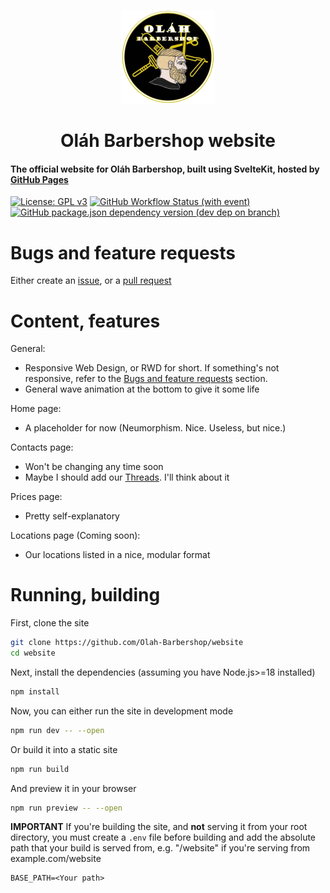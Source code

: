 <p align="center">
    <img src="https://raw.githubusercontent.com/Olah-Barbershop/website/master/src/lib/assets/icon.png" alt="Logo" width="150">
    <h1 align="center">Oláh Barbershop website</h1>
</p>

#### The official website for Oláh Barbershop, built using SvelteKit, hosted by [GitHub Pages](https://web.olahbarbershop.codes)

[![License: GPL v3](https://img.shields.io/badge/License-GPLv3-blue.svg)](https://www.gnu.org/licenses/gpl-3.0)
[![GitHub Workflow Status (with event)](https://img.shields.io/github/actions/workflow/status/Olah-Barbershop/website/deploy.yml)](https://github.com/Olah-Barbershop/website/actions)
[![GitHub package.json dependency version (dev dep on branch)](https://img.shields.io/github/package-json/dependency-version/Olah-Barbershop/website/dev/%40sveltejs/kit/master)](https://www.npmjs.com/package/@sveltejs/kit)

# Bugs and feature requests
Either create an [issue](https://github.com/Olah-Barbershop/website/issues/new/choose), or a [pull request](https://github.com/Olah-Barbershop/website/pulls)

# Content, features
General:
- Responsive Web Design, or RWD for short. If something's not responsive, refer to the [Bugs and feature requests](#bugs-and-feature-requests) section.
- General wave animation at the bottom to give it some life

Home page:
- A placeholder for now (Neumorphism. Nice. Useless, but nice.)

Contacts page:
- Won't be changing any time soon
- Maybe I should add our [Threads](https://threads.net/@olahbarbershop). I'll think about it

Prices page:
- Pretty self-explanatory

Locations page (Coming soon):
- Our locations listed in a nice, modular format

# Running, building

First, clone the site
```sh
git clone https://github.com/Olah-Barbershop/website
cd website
```

Next, install the dependencies (assuming you have Node.js>=18 installed)
```sh
npm install
```

Now, you can either run the site in development mode
```sh
npm run dev -- --open 
```

Or build it into a static site
```sh
npm run build
```

And preview it in your browser
```sh
npm run preview -- --open
```

**IMPORTANT** If you're building the site, and **not** serving it from your root directory, you must create a `.env` file before building and add the absolute path that your build is served from, e.g. "/website" if you're serving from example.com/website
```env
BASE_PATH=<Your path>
```
